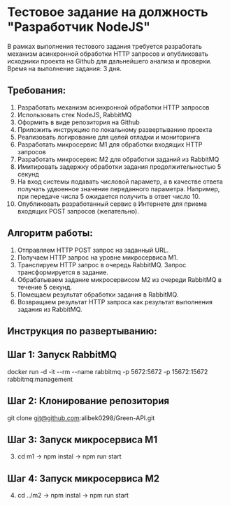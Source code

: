 # Тестовое задание на должность "Разработчик NodeJS"

В рамках выполнения тестового задания требуется разработать механизм асинхронной обработки HTTP запросов и опубликовать исходники проекта на Github для дальнейшего анализа и проверки. Время на выполнение задания: 3 дня.

## Требования:

1. Разработать механизм асинхронной обработки HTTP запросов
2. Использовать стек NodeJS, RabbitMQ
3. Оформить в виде репозитория на Github
4. Приложить инструкцию по локальному развертыванию проекта
5. Реализовать логирование для целей отладки и мониторинга
6. Разработать микросервис М1 для обработки входящих HTTP запросов
7. Разработать микросервис М2 для обработки заданий из RabbitMQ
8. Имитировать задержку обработки задания продолжительностью 5 секунд
9. На вход системы подавать числовой параметр, а в качестве ответа получать удвоенное значение переданного параметра. Например, при передаче числа 5 ожидается получить в ответ число 10.
10. Опубликовать разработанный сервис в Интернете для приема входящих POST запросов (желательно).

## Алгоритм работы:

1. Отправляем HTTP POST запрос на заданный URL.
2. Получаем HTTP запрос на уровне микросервиса М1.
3. Транслируем HTTP запрос в очередь RabbitMQ. Запрос трансформируется в задание.
4. Обрабатываем задание микросервисом М2 из очереди RabbitMQ в течение 5 секунд.
5. Помещаем результат обработки задания в RabbitMQ.
6. Возвращаем результат HTTP запроса как результат выполнения задания из RabbitMQ.

## Инструкция по развертыванию:

## Шаг 1: Запуск RabbitMQ

docker run -d -it --rm --name rabbitmq -p 5672:5672 -p 15672:15672 rabbitmq:management

## Шаг 2: Клонирование репозитория

git clone git@github.com:alibek0298/Green-API.git

## Шаг 3: Запуск микросервиса M1

3. cd m1 -> npm instal -> npm run start

## Шаг 4: Запуск микросервиса M2

4. cd ../m2 -> npm instal -> npm run start
